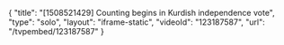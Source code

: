 {
    "title": "[1508521429] Counting begins in Kurdish independence vote",
    "type": "solo",
    "layout": "iframe-static",
    "videoId": "123187587",
    "url": "\/tvpembed\/123187587"
}